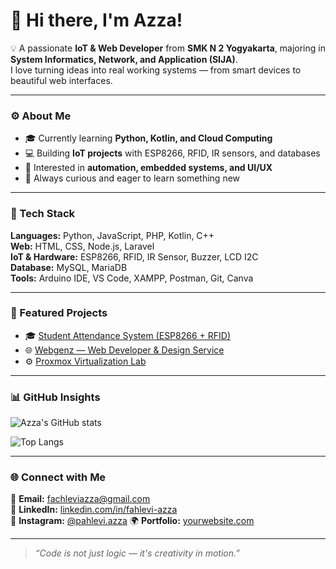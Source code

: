 # 👋 Hi there, I'm Azza!

💡 A passionate **IoT & Web Developer** from **SMK N 2 Yogyakarta**, majoring in **System Informatics, Network, and Application (SIJA)**.  
I love turning ideas into real working systems — from smart devices to beautiful web interfaces.

---

### ⚙️ About Me
- 🎓 Currently learning **Python, Kotlin, and Cloud Computing**
- 💻 Building **IoT projects** with ESP8266, RFID, IR sensors, and databases
- 🧠 Interested in **automation, embedded systems, and UI/UX**
- 🌱 Always curious and eager to learn something new

---

### 🧰 Tech Stack
**Languages:** Python, JavaScript, PHP, Kotlin, C++  
**Web:** HTML, CSS, Node.js, Laravel  
**IoT & Hardware:** ESP8266, RFID, IR Sensor, Buzzer, LCD I2C  
**Database:** MySQL, MariaDB  
**Tools:** Arduino IDE, VS Code, XAMPP, Postman, Git, Canva

---

### 🚀 Featured Projects
- 🎓 [Student Attendance System (ESP8266 + RFID)](https://github.com/yourusername/absensi-rfid)
- 🌐 [Webgenz — Web Developer & Design Service](https://github.com/yourusername/webgenz)
- ⚙️ [Proxmox Virtualization Lab](https://github.com/yourusername/proxmox-lab)

---

### 📊 GitHub Insights
![Azza's GitHub stats](https://github-readme-stats.vercel.app/api?username=FahleviAzza&show_icons=true&theme=radical)

![Top Langs](https://github-readme-stats.vercel.app/api/top-langs/?username=FahleviAzza&layout=compact&theme=radical)

---

### 🌐 Connect with Me
📧 **Email:** fachleviazza@gmail.com  
💼 **LinkedIn:** [linkedin.com/in/fahlevi-azza](https://www.linkedin.com/in/fahlevi-azza-0a59ab337)  
📸 **Instagram:** [@pahlevi.azza](https://www.instagram.com/pahlevi.azza) 
🌍 **Portfolio:** [yourwebsite.com](https://yourwebsite.com)

---

> _“Code is not just logic — it's creativity in motion.”_
